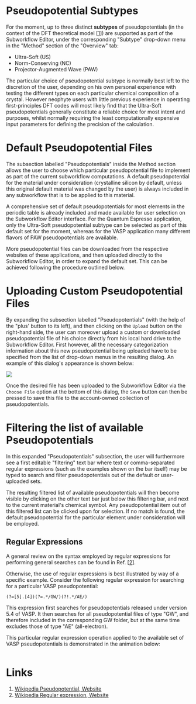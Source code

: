 # Pseudopotential Subtypes

For the moment, up to three distinct **subtypes** of pseudopotentials (in the context of the DFT theoretical model [[1](#links)]) are supported as part of the Subworkflow Editor, under the corresponding "Subtype" drop-down menu in the "Method" section of the "Overview" tab: 

- Ultra-Soft (US)
- Norm-Conserving (NC) 
- Projector-Augmented Wave (PAW) 

The particular choice of pseudopotential subtype is normally best left to the discretion of the user, depending on his own personal experience with testing the different types on each particular chemical composition of a crystal. However neophyte users with little previous experience in operating first-principles DFT codes will most likely find that the Ultra-Soft pseudopotentials generally constitute a reliable choice for most intent and purposes, whilst normally requiring the least computationally expensive input parameters for defining the precision of the calculation. 

# Default Pseudopotential Files

The subsection labelled "Pseudopotentials" inside the Method section allows the user to choose which particular pseudopotential file to implement as part of the current subworkflow computations. A default pseudopotential for the material under consideration (crystalline silicon by default, unless this original default material was changed by the user) is always included in any subworkflow that is to be applied to this material.

A comprehensive set of default pseudopotentials for most elements in the periodic table is already included and made available for user selection on the Subworkflow Editor interface. For the Quantum Espresso application, only the Ultra-Soft pseudopotential subtype can be selected as part of this default set for the moment, whereas for the VASP application many different flavors of PAW pseudopotentials are available. 

More pseudopotential files can be downloaded from the respective websites of these applications, and then uploaded directly to the Subworkflow Editor, in order to expand the default set. This can be achieved following the procedure outlined below.

# Uploading Custom Pseudopotential Files

By expanding the subsection labelled "Pseudopotentials" (with the help of the "plus' button <i class="zmdi zmdi-plus zmdi-hc-border"></i> to its left), and then clicking on the `Upload` button  <i class="zmdi zmdi-upload zmdi-hc-border"></i> on the right-hand side, the user can moreover upload a custom or downloaded pseudopotential file of his choice directly from his local hard drive to the Subworkflow Editor. First however, all the necessary categorization information about this new pseudopotential being uploaded have to be specified from the list of drop-down menus in the resulting dialog. An example of this dialog's appearance is shown below:

 <img src="/images/pp-upload.png"/>
 
Once the desired file has been uploaded to the Subworkflow Editor via the `Choose File` option at the bottom of this dialog, the `Save` button can then be pressed to save this file to the account-owned collection of pseudopotentials.

# Filtering the list of available Pseudopotentials

In this expanded "Pseudopotentials" subsection, the user will furthermore see a first editable "filtering" text bar where text or comma-separated regular expressions (such as the examples shown on the bar itself) may be typed to search and filter pseudopotentials out of the default or user-uploaded sets. 

The resulting filtered list of available pseudopotentials will then become visible by clicking on the other text bar just below this filtering bar, and next to the current material's chemical symbol. Any pseudopotential item out of this filtered list can be clicked upon for selection. If no match is found, the default pseudopotential for the particular element under consideration will be employed.

## Regular Expressions

A general review on the syntax employed by regular expressions for performing general searches can be found in Ref. [[2](#links)].

Otherwise, the use of regular expressions is best illustrated by way of a specific example. Consider the following regular expression for searching for a particular VASP pseudopotential:

```
(?=[5].[4])(?=.*/GW/)(?!.*/AE/)
```

This expression first searches for pseudopotentials released under version 5.4 of VASP. It then searches for all pseudopotential files of type "GW", and therefore included in the corresponding GW folder, but at the same time excludes those of type "AE" (all-electron). 

This particular regular expression operation applied to the available set of VASP pseudopotentials is demonstrated in the animation below:

<img data-gifffer="/images/regular-expression.gif" />
 
# Links

1. [Wikipedia Pseudopotential, Website](https://en.wikipedia.org/wiki/Pseudopotential)
2. [Wikipedia Regular expression, Website](https://en.wikipedia.org/wiki/Regular_expression)

